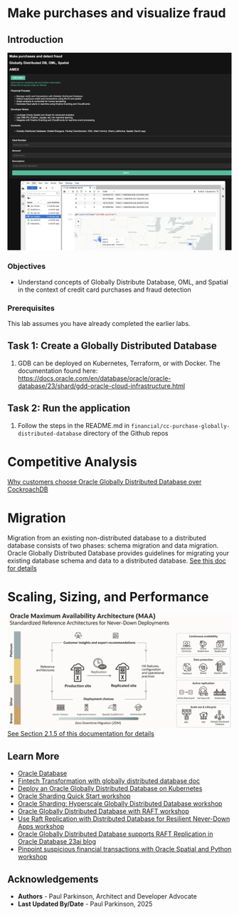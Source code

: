 # Make purchases and visualize fraud

## Introduction


![Fin](./images/gdb-oml-spatial.png " ")



### Objectives

-  Understand concepts of Globally Distribute Database, OML, and Spatial in the context of credit card purchases and fraud detection

### Prerequisites

This lab assumes you have already completed the earlier labs.

## Task 1: Create a Globally Distributed Database

1. GDB can be deployed on Kubernetes, Terraform, or with Docker.
    The documentation found here: https://docs.oracle.com/en/database/oracle/oracle-database/23/shard/gdd-oracle-cloud-infrastructure.html

## Task 2: Run the application

1. Follow the steps in the README.md in `financial/cc-purchase-globally-distributed-database` directory of the Github repos


# Competitive Analysis

[Why customers choose Oracle Globally Distributed Database over CockroachDB](https://www.oracle.com/database/distributed-database/globally-distributed-database-vs-cockroachdb/)

# Migration

Migration from an existing non-distributed database to a distributed database consists of two phases: schema migration and data migration. 
Oracle Globally Distributed Database provides guidelines for migrating your existing database schema and data to a distributed database.
[See this doc for details](https://docs.oracle.com/en/database/oracle/oracle-database/23/shard/migration1.html)



# Scaling, Sizing, and Performance

![Global Distributed Database RAFT Replication](./images/GloballyDistributedDatabaseMAA.png " ")
[See Section 2.1.5 of this documentation for details](https://docs.oracle.com/en/database/oracle/oracle-database/23/odbtc/overview-true-cache-configuration.html)



## Learn More

* [Oracle Database](https://bit.ly/mswsdatabase)
* [Fintech Transformation with globally distributed database doc](https://www.oracle.com/a/ocom/docs/database/fintech-transformation-with-globally-distributed-database.pdf)
* [Deploy an Oracle Globally Distributed Database on Kubernetes](https://docs.oracle.com/en/database/oracle/oracle-database/23/shard/deploy-sharded-database-kubernetes.html)
* [Oracle Sharding Quick Start workshop](https://apexapps.oracle.com/pls/apex/r/dbpm/livelabs/run-workshop?p210_wid=854)
* [Oracle Sharding: Hyperscale Globally Distributed Database workshop](https://apexapps.oracle.com/pls/apex/r/dbpm/livelabs/run-workshop?p210_wid=866)
* [Oracle Globally Distributed Database with RAFT workshop](https://apexapps.oracle.com/pls/apex/r/dbpm/livelabs/run-workshop?p210_wid=835)
* [Use Raft Replication with Distributed Database for Resilient Never-Down Apps workshop](https://apexapps.oracle.com/pls/apex/r/dbpm/livelabs/view-workshop?wid=3772)
* [Oracle Globally Distributed Database supports RAFT Replication in Oracle Database 23ai blog](https://blogs.oracle.com/database/post/raft-replication-in-distributed-23c)
* [Pinpoint suspicious financial transactions with Oracle Spatial and Python workshop](https://oracle-livelabs.github.io/spatial-graph/spatial-python/workshops/pinpoint-fraud/sandbox/index.html)

## Acknowledgements
* **Authors** - Paul Parkinson, Architect and Developer Advocate
* **Last Updated By/Date** - Paul Parkinson, 2025

